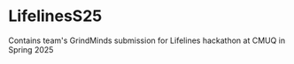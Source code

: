 # LifelinesS25
Contains team's GrindMinds submission for Lifelines hackathon at CMUQ in Spring 2025
